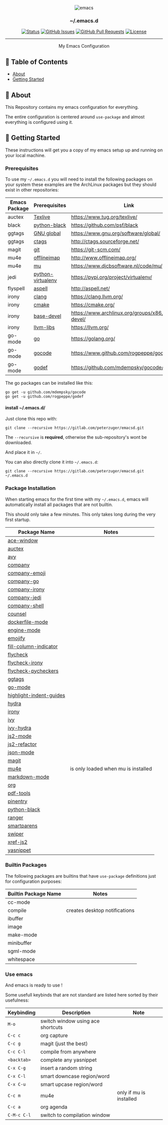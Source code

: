 <p align="center"><img src="https://www.gnu.org/software/emacs/images/emacs.png" alt="emacs"></p>

<h3 align="center">~/.emacs.d</h3>

<div align="center">

  [![Status](https://img.shields.io/badge/status-active-success.svg)]()
  [![GitHub Issues](https://img.shields.io/github/issues/peterzuger/dotfiles.svg)](https://github.com/kylelobo/The-Documentation-Compendium/issues)
  [![GitHub Pull Requests](https://img.shields.io/github/issues-pr/peterzuger/dotfiles.svg)](https://github.com/kylelobo/The-Documentation-Compendium/pulls)
  [![License](https://img.shields.io/badge/license-MIT-blue.svg)](/LICENSE)

</div>

---

<p align="center"> My Emacs Configuration
    <br>
</p>

## 📝 Table of Contents
- [About](#about)
- [Getting Started](#getting_started)

## 🧐 About <a name = "about"></a>
This Repository contains my emacs configuration for everything.

The entire configuration is centered around `use-package` and almost everything
is configured using it.

## 🏁 Getting Started <a name = "getting_started"></a>
These instructions will get you a copy of my emacs setup up and running on your
local machine.

### Prerequisites
To use my ```~/.emacs.d``` you will need to install the following packages on
your system these examples are the ArchLinux packages but they should exist in
other repositories:

| Emacs Package | Prerequisites                                                                        | Link                                                |
|---------------|--------------------------------------------------------------------------------------|-----------------------------------------------------|
| auctex        | [Texlive](https://www.archlinux.org/groups/x86_64/texlive-most/)                     | https://www.tug.org/texlive/                        |
| black         | [python-black](https://www.archlinux.org/packages/community/any/python-black/)       | https://github.com/psf/black                        |
| ggtags        | [GNU global](https://aur.archlinux.org/packages/global/)                             | https://www.gnu.org/software/global/                |
| ggtags        | [ctags](https://www.archlinux.org/packages/extra/x86_64/ctags/)                      | http://ctags.sourceforge.net/                       |
| magit         | [git](https://www.archlinux.org/packages/extra/x86_64/git/)                          | https://git-scm.com/                                |
| mu4e          | [offlineimap](https://www.archlinux.org/packages/community/any/offlineimap/)         | http://www.offlineimap.org/                         |
| mu4e          | [mu](https://aur.archlinux.org/packages/mu/)                                         | https://www.djcbsoftware.nl/code/mu/                |
| jedi          | [python-virtualenv](https://www.archlinux.org/packages/extra/any/python-virtualenv/) | https://pypi.org/project/virtualenv/                |
| flyspell      | [aspell](https://www.archlinux.org/packages/extra/x86_64/aspell/)                    | http://aspell.net/                                  |
| irony         | [clang](https://www.archlinux.org/packages/staging/x86_64/clang/)                    | https://clang.llvm.org/                             |
| irony         | [cmake](https://www.archlinux.org/packages/extra/x86_64/cmake/)                      | https://cmake.org/                                  |
| irony         | [base-devel](https://www.archlinux.org/groups/x86_64/base-devel/)                    | https://www.archlinux.org/groups/x86_64/base-devel/ |
| irony         | [llvm-libs](https://www.archlinux.org/packages/extra/x86_64/llvm-libs/)              | https://llvm.org/                                   |
| go-mode       | [go](https://www.archlinux.org/packages/community/x86_64/go/)                        | https://golang.org/                                 |
| go-mode       | [gocode](https://www.github.com/rogpeppe/godef/)                                     | https://www.github.com/rogpeppe/godef/              |
| go-mode       | [godef](https://github.com/mdempsky/gocode/)                                         | https://github.com/mdempsky/gocode/                 |

The go packages can be installed like this:
```
go get -u github.com/mdempsky/gocode
go get -u github.com/rogpeppe/godef
```

#### install ~\/.emacs.d\/
Just clone this repo with:

```
git clone --recursive https://gitlab.com/peterzuger/emacsd.git
```

The ```--recursive``` is **required**, otherwise the sub-repository's wont be
downloaded.

And place it in ```~/```.

You can also directly clone it into ```~/.emacs.d```:
```
git clone --recursive https://gitlab.com/peterzuger/emacsd.git ~/.emacs.d
```

### Package Installation
When starting emacs for the first time with my ```~/.emacs.d```,
emacs will automatically install all packages that are not builtin.

This should only take a few minutes.
This only takes long during the very first startup.

| Package Name                                                                      | Notes                               |
|-----------------------------------------------------------------------------------|-------------------------------------|
| [ace-window](https://github.com/abo-abo/ace-window)                               |                                     |
| [auctex](https://www.gnu.org/software/auctex/)                                    |                                     |
| [avy](https://github.com/abo-abo/avy)                                             |                                     |
| [company](https://github.com/company-mode/company-mode)                           |                                     |
| [company-emoji](https://github.com/dunn/company-emoji)                            |                                     |
| [company-go](https://github.com/emacsmirror/company-go)                           |                                     |
| [company-irony](https://github.com/Sarcasm/company-irony)                         |                                     |
| [company-jedi](https://github.com/emacsorphanage/company-jedi)                    |                                     |
| [company-shell](https://github.com/Alexander-Miller/company-shell)                |                                     |
| [counsel](https://github.com/abo-abo/swiper#counsel)                              |                                     |
| [dockerfile-mode](https://github.com/spotify/dockerfile-mode)                     |                                     |
| [engine-mode](https://github.com/hrs/engine-mode)                                 |                                     |
| [emojify](https://github.com/iqbalansari/emacs-emojify#emojify)                   |                                     |
| [fill-column-indicator](https://github.com/alpaker/fill-column-indicator)         |                                     |
| [flycheck](https://www.flycheck.org/en/latest/)                                   |                                     |
| [flycheck-irony](https://github.com/Sarcasm/flycheck-irony)                       |                                     |
| [flycheck-pycheckers](https://github.com/msherry/flycheck-pycheckers)             |                                     |
| [ggtags](https://github.com/leoliu/ggtags)                                        |                                     |
| [go-mode](https://github.com/dominikh/go-mode.el)                                 |                                     |
| [highlight-indent-guides](https://github.com/DarthFennec/highlight-indent-guides) |                                     |
| [hydra](https://github.com/abo-abo/hydra)                                         |                                     |
| [irony](https://github.com/Sarcasm/irony-mode)                                    |                                     |
| [ivy](https://github.com/abo-abo/swiper#ivy)                                      |                                     |
| [ivy-hydra](https://github.com/abo-abo/swiper/blob/master/ivy-hydra.el)           |                                     |
| [js2-mode](https://github.com/mooz/js2-mode)                                      |                                     |
| [js2-refactor](https://github.com/js-emacs/js2-refactor.el)                       |                                     |
| [json-mode](https://github.com/joshwnj/json-mode)                                 |                                     |
| [magit](https://magit.vc/)                                                        |                                     |
| [mu4e](https://www.djcbsoftware.nl/code/mu/mu4e.html)                             | is only loaded when mu is installed |
| [markdown-mode](https://github.com/jrblevin/markdown-mode)                        |                                     |
| [org](https://orgmode.org/)                                                       |                                     |
| [pdf-tools](https://github.com/politza/pdf-tools)                                 |                                     |
| [pinentry](https://github.com/ueno/pinentry-el)                                   |                                     |
| [python-black](https://github.com/wbolster/emacs-python-black)                    |                                     |
| [ranger](https://github.com/ralesi/ranger.el)                                     |                                     |
| [smartparens](https://github.com/Fuco1/smartparens)                               |                                     |
| [swiper](https://github.com/abo-abo/swiper)                                       |                                     |
| [xref-js2](https://github.com/js-emacs/xref-js2)                                  |                                     |
| [yasnippet](https://joaotavora.github.io/yasnippet/)                              |                                     |


### Builtin Packages
The following packages are builtins that have `use-package` definitions just for
configuration purposes:

| Builtin Package Name | Notes                         |
|----------------------|-------------------------------|
| cc-mode              |                               |
| compile              | creates desktop notifications |
| ibuffer              |                               |
| image                |                               |
| make-mode            |                               |
| minibuffer           |                               |
| sgml-mode            |                               |
| whitespace           |                               |

### Use emacs
And emacs is ready to use !

Some usefull keybinds that are not standard are listed here sorted by their
usefulness:

| Keybinding  | Description                       | Note                    |
|-------------|-----------------------------------|-------------------------|
| `M-o`       | switch window using ace shortcuts |                         |
| `C-c c`     | org capture                       |                         |
| `C-c g`     | magit (just the best)             |                         |
| `C-c C-l`   | compile from anywhere             |                         |
| `<backtab>` | complete any yasnippet            |                         |
| `C-x C-g`   | insert a random string            |                         |
| `C-x C-l`   | smart downcase region/word        |                         |
| `C-x C-u`   | smart upcase region/word          |                         |
| `C-c m`     | mu4e                              | only if mu is installed |
| `C-c a`     | org agenda                        |                         |
| `C-M-c C-l` | switch to compilation window      |                         |
